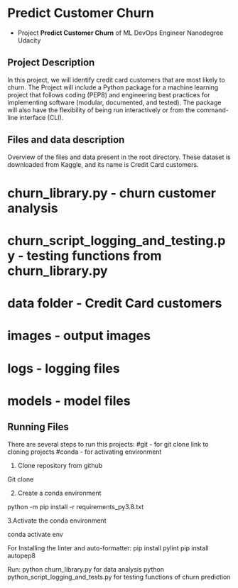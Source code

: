 # Predict Customer Churn

- Project **Predict Customer Churn** of ML DevOps Engineer Nanodegree Udacity

## Project Description
In this project, we will identify credit card customers that are most likely to churn. The Project will include a Python package for a machine learning project that follows coding (PEP8) and engineering best practices for implementing software (modular, documented, and tested). The package will also have the flexibility of being run interactively or from the command-line interface (CLI).

## Files and data description
Overview of the files and data present in the root directory. 
These dataset is downloaded from Kaggle, and its name is Credit Card customers.
# churn_library.py - churn customer analysis

# churn_script_logging_and_testing.py - testing functions from churn_library.py

# data folder - Credit Card customers

# images - output images 

# logs - logging files

# models - model files

## Running Files

There are several steps to run this projects:
#git - for git clone link to cloning projects
#conda - for activating environment

1. Clone repository from github

Git clone

2. Create a conda environment

python -m pip install -r requirements_py3.8.txt

3.Activate the conda environment

conda activate env


For Installing the linter and auto-formatter: pip install pylint pip install autopep8

Run: python churn_library.py for data analysis
     python python_script_logging_and_tests.py for testing functions of churn prediction

